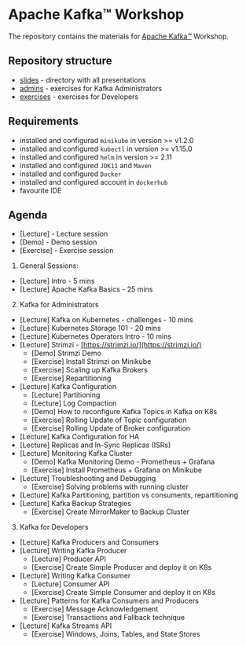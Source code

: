 # Apache Kafka™ Workshop

The repository contains the materials for [Apache Kafka™](https://kafka.apache.org/) Workshop.

## Repository structure

- [slides](slides) - directory with all presentations
- [admins](admins) - exercises for Kafka Administrators
- [exercises](devs) - exercises for Developers

## Requirements

- installed and configurad `minikube` in version >= v1.2.0
- installed and configured `kubectl` in version >= v1.15.0
- installed and configured `helm` in version >= 2.11
- installed and configured `JDK11` and `Maven`
- installed and configured `Docker`
- installed and configured account in `dockerhub`
- favourite IDE

## Agenda

- [Lecture] - Lecture session
- [Demo] - Demo session
- [Exercise] - Exercise session

1. General Sessions:

- [Lecture] Intro - 5 mins
- [Lecture] Apache Kafka Basics - 25 mins

2. Kafka for Administrators

- [Lecture] Kafka on Kubernetes - challenges - 10 mins
- [Lecture] Kubernetes Storage 101 - 20 mins
- [Lecture] Kubernetes Operators Intro - 10 mins
- [Lecture] Strimzi - [https://strimzi.io/](https://strimzi.io/)
  - [Demo] Strimzi Demo
  - [Exercise] Install Strimzi on Minikube
  - [Exercise] Scaling up Kafka Brokers
  - [Exercise] Repartitioning
- [Lecture] Kafka Configuration
  - [Lecture] Partitioning
  - [Lecture] Log Compaction
  - [Demo] How to reconfigure Kafka Topics in Kafka on K8s
  - [Exercise] Rolling Update of Topic configuration
  - [Exercise] Rolling Update of Broker configuration
- [Lecture] Kafka Configuration for HA
- [Lecture] Replicas and In-Sync Replicas (ISRs)
- [Lecture] Monitoring Kafka Cluster
  - [Demo] Kafka Monitoring Demo - Prometheus + Grafana
  - [Exercise] Install Prometheus + Grafana on Minikube
- [Lecture] Troubleshooting and Debugging
  - [Exercise] Solving problems with running cluster
- [Lecture] Kafka Partitioning, partition vs consuments, repartitioning
- [Lecture] Kafka Backup Strategies
  - [Exercise] Create MirrorMaker to Backup Cluster

3. Kafka for Developers

- [Lecture] Kafka Producers and Consumers
- [Lecture] Writing Kafka Producer
  - [Lecture] Producer API
  - [Exercise] Create Simple Producer and deploy it on K8s
- [Lecture] Writing Kafka Consumer
  - [Lecture] Consumer API
  - [Exercise] Create Simple Consumer and deploy it on K8s
- [Lecture] Patterns for Kafka Consumers and Producers
  - [Exercise] Message Acknowledgement
  - [Exercise] Transactions and Fallback technique
- [Lecture] Kafka Streams API
  - [Exercise] Windows, Joins, Tables, and State Stores
